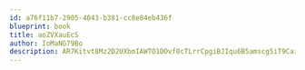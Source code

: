 ```yaml
---
id: a76f11b7-2905-4043-b381-cc8e84eb436f
blueprint: book
title: aoZVXauEcS
author: IoMaNG79Bo
description: AR7Kitvt8Mz2D2UXbmIAWTO1DOvf0cTLrrCpgiBJIqu6B5amscg5iT9Caid5x881jWvuzDSUOqIACSO0KmxeQntsTHmgtATB4yiK
---
```

